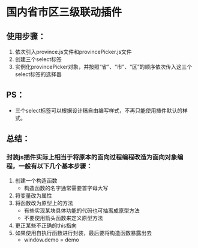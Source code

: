 # 国内省市区三级联动插件

## 使用步骤：
1. 依次引入province.js文件和provincePicker.js文件
2. 创建三个select标签
3. 实例化provincePicker对象，并按照“省”、“市”、“区”的顺序依次传入这三个select标签的选择器

## PS：
* 三个select标签可以根据设计稿自由编写样式，不再只能使用插件默认的样式。

## 总结：
### 封装js插件实际上相当于将原本的面向过程编程改造为面向对象编程，一般有以下几个基本步骤：
1. 创建一个构造函数
   * 构造函数的名字通常需要首字母大写
2. 将变量改为属性
3. 将函数改为原型上的方法
   * 有些实现某块具体功能的代码也可抽离成原型方法
   * 不要使用箭头函数来定义原型方法
4. 更正某些不正确的this指向
5. 如果使用自执行函数进行封装，最后要将构造函数暴露出去
   * window.demo = demo